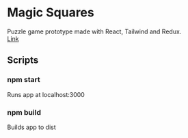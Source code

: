 ﻿# Magic Squares

 <p>Puzzle game prototype made with React, Tailwind and Redux.<br>
 <a href="">Link</a></p>

<h2>Scripts</h2>
<h3>npm start</h3>
<p>Runs app at localhost:3000</p>

<h3>npm build</h3>
<p>Builds app to dist</p>
